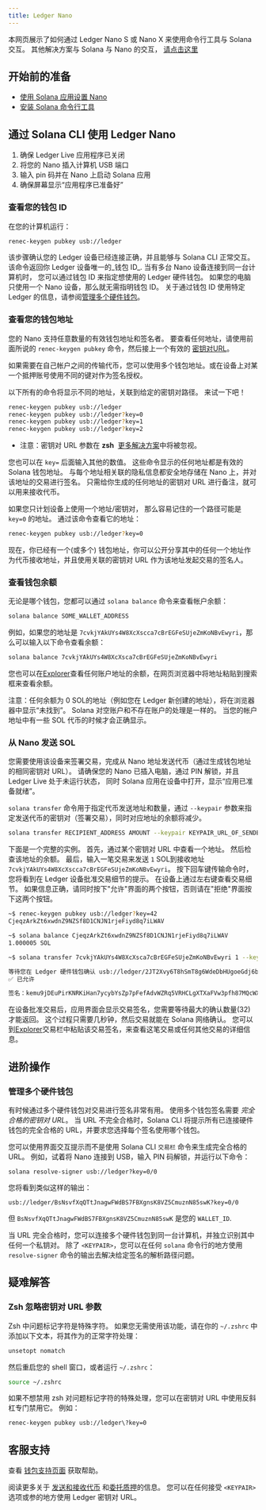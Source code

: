 ```yaml
---
title: Ledger Nano
---
```


本网页展示了如何通过 Ledger Nano S 或 Nano X 来使用命令行工具与 Solana 交互。  其他解决方案与 Solana 与 Nano 的交互， [请点击这里](../ledger-live.md#interact-with-the-solana-network)

## 开始前的准备

- [使用 Solana 应用设置 Nano](../ledger-live.md)
- [安装 Solana 命令行工具](../../cli/install-solana-cli-tools.md)

## 通过 Solana CLI 使用 Ledger Nano

1. 确保 Ledger Live 应用程序已关闭
2. 将您的 Nano 插入计算机 USB 端口
3. 输入 pin 码并在 Nano 上启动 Solana 应用
4. 确保屏幕显示“应用程序已准备好”

### 查看您的钱包 ID

在您的计算机运行：

```bash
renec-keygen pubkey usb://ledger
```

该步骤确认您的 Ledger 设备已经连接正确，并且能够与 Solana CLI 正常交互。 该命令返回你 Ledger 设备唯一的_钱包 ID_. 当有多台 Nano 设备连接到同一台计算机时， 您可以通过钱包 ID 来指定想使用的 Ledger 硬件钱包。 如果您的电脑只使用一个 Nano 设备，那么就无需指明钱包 ID。 关于通过钱包 ID 使用特定 Ledger 的信息，请参阅[管理多个硬件钱包](#manage-multiple-hardware-wallets)。

### 查看您的钱包地址

您的 Nano 支持任意数量的有效钱包地址和签名者。 要查看任何地址，请使用前面所说的 `renec-keygen pubkey` 命令，然后接上一个有效的 [密钥对URL](../hardware-wallets.md#specify-a-keypair-url)。

如果需要在自己帐户之间的传输代币，您可以使用多个钱包地址。或在设备上对某一个抵押账号使用不同的键对作为签名授权。

以下所有的命令将显示不同的地址，关联到给定的密钥对路径。 来试一下吧！

```bash
renec-keygen pubkey usb://ledger
renec-keygen pubkey usb://ledger?key=0
renec-keygen pubkey usb://ledger?key=1
renec-keygen pubkey usb://ledger?key=2
```

* 注意：密钥对 URL 参数在 **zsh** &nbsp;[更多解决方案](#troubleshooting)中将被忽视。

您也可以在 `key=` 后面输入其他的数值。 这些命令显示的任何地址都是有效的 Solana 钱包地址。 与每个地址相关联的隐私信息都安全地存储在 Nano 上，并对该地址的交易进行签名。 只需给你生成的任何地址的密钥对 URL 进行备注，就可以用来接收代币。

如果您只计划设备上使用一个地址/密钥对， 那么容易记住的一个路径可能是 `key=0` 的地址。 通过该命令查看它的地址：

```bash
renec-keygen pubkey usb://ledger?key=0
```

现在，你已经有一个(或多个) 钱包地址，你可以公开分享其中的任何一个地址作为代币接收地址，并且使用关联的密钥对 URL 作为该地址发起交易的签名人。

### 查看钱包余额

无论是哪个钱包，您都可以通过 `solana balance` 命令来查看帐户余额：

```bash
solana balance SOME_WALLET_ADDRESS
```

例如，如果您的地址是 `7cvkjYAkUYs4W8XcXscca7cBrEGFeSUjeZmKoNBvEwyri`，那么可以输入以下命令查看余额：

```bash
solana balance 7cvkjYAkUYs4W8XcXsca7cBrEGFeSUjeZmKoNBvEwyri
```

您也可以在[Explorer](https://explorer.solana.com/accounts)查看任何账户地址的余额，在网页浏览器中将地址粘贴到搜索框来查看余额。

注意：任何余额为 0 SOL的地址（例如您在 Ledger 新创建的地址），将在浏览器器中显示“未找到”。 Solana 对空账户和不存在账户的处理是一样的。 当您的帐户地址中有一些 SOL 代币的时候才会正确显示。

### 从 Nano 发送 SOL

您需要使用该设备来签署交易，完成从 Nano 地址发送代币（通过生成钱包地址的相同密钥对 URL）。 请确保您的 Nano 已插入电脑，通过 PIN 解锁，并且 Ledger Live 处于未运行状态， 同时 Solana 应用在设备中打开，显示“应用已准备就绪”。

`solana transfer` 命令用于指定代币发送地址和数量，通过 `--keypair` 参数来指定发送代币的密钥对（签署交易），同时对应地址的余额将减少。

```bash
solana transfer RECIPIENT_ADDRESS AMOUNT --keypair KEYPAIR_URL_OF_SENDER
```

下面是一个完整的实例。 首先，通过某个密钥对 URL 中查看一个地址。 然后检查该地址的余额。 最后，输入一笔交易来发送 `1` SOL到接收地址 `7cvkjYAkUYs4W8XcXscca7cBrEGFeSUjeZmKoNBvEwyri`。 按下回车键传输命令时，您将看到在 Ledger 设备批准交易细节的提示。 在设备上通过左右键查看交易细节。 如果信息正确，请同时按下"允许"界面的两个按钮，否则请在"拒绝"界面按下这两个按钮。

```bash
~$ renec-keygen pubkey usb://ledger?key=42
CjeqzArkZt6xwdnZ9NZSf8D1CNJN1rjeFiyd8q7iLWAV

~$ solana balance CjeqzArkZt6xwdnZ9NZSf8D1CNJN1rjeFiyd8q7iLWAV
1.000005 SOL

~$ solana transfer 7cvkjYAkUYs4W8XcXsca7cBrEGFeSUjeZmKoNBvEwyri 1 --keypair usb://ledger?key=42

等待您在 Ledger 硬件钱包确认 usb://ledger/2JT2Xvy6T8hSmT8g6WdeDbHUgoeGdj6bE2VueCZUJmyN
✅ 已允许

签名：kemu9jDEuPirKNRKiHan7ycybYsZp7pFefAdvWZRq5VRHCLgXTXaFVw3pfh87MQcWX4kQY4TjSBmESrwMApom1V
```

在设备批准交易后，应用界面会显示交易签名，您需要等待最大的确认数量(32) 才能返回。 这个过程只需要几秒钟，然后交易就能在 Solana 网络确认。 您可以到[Explorer](https://explorer.solana.com/transactions)交易栏中粘贴该交易签名，来查看这笔交易或任何其他交易的详细信息。

## 进阶操作

### 管理多个硬件钱包

有时候通过多个硬件钱包对交易进行签名非常有用。 使用多个钱包签名需要 _完全合格的密钥对 URL_。 当 URL 不完全合格时，Solana CLI 将提示所有已连接硬件钱包的完全合格的 URL，并要求您选择每个签名使用哪个钱包。

您可以使用界面交互提示而不是使用 Solana CLI `交易栏` 命令来生成完全合格的 URL。 例如，试着将 Nano 连接到 USB，输入 PIN 码解锁，并运行以下命令：

```text
solana resolve-signer usb://ledger?key=0/0
```

您将看到类似这样的输出：

```text
usb://ledger/BsNsvfXqQTtJnagwFWdBS7FBXgnsK8VZ5CmuznN85swK?key=0/0
```

但 `BsNsvfXqQTtJnagwFWdBS7FBXgnsK8VZ5CmuznN85swK` 是您的 `WALLET_ID`.

当 URL 完全合格时，您可以连接多个硬件钱包到同一台计算机，并独立识别其中任何一个私钥对。 除了 `<KEYPAIR>`，您可以在任何 `solana` 命令行的地方使用 `resolve-signer` 命令的输出去解决给定签名的解析路径问题。

## 疑难解答

### Zsh 忽略密钥对 URL 参数

Zsh 中问题标记字符是特殊字符。 如果您无需使用该功能，请在你的 `~/.zshrc` 中添加以下文本，将其作为的正常字符处理：

```bash
unsetopt nomatch
```

然后重启您的 shell 窗口，或者运行 `~/.zshrc`：

```bash
source ~/.zshrc
```

如果不想禁用 zsh 对问题标记字符的特殊处理，您可以在密钥对 URL 中使用反斜杠专门禁用它。 例如：

```bash
renec-keygen pubkey usb://ledger\?key=0
```

## 客服支持

查看 [钱包支持页面](../support.md) 获取帮助。

阅读更多关于 [发送和接收代币](../../cli/transfer-tokens.md) 和[委托质押](../../cli/delegate-stake.md)的信息。 您可以在任何接受 `<KEYPAIR>` 选项或参的地方使用 Ledger 密钥对 URL。
